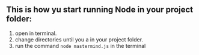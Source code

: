 ## This is how yu start running Node in your project folder:
1. open in terminal.
2. change directories until you a in your project folder.
3. run the command ```node mastermind.js``` in the terminal
